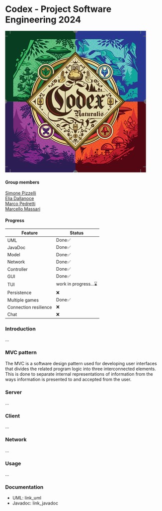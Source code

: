 # Codex -  Project Software Engineering 2024
![codex](https://github.com/EliaDallanoce432/IS24-LB08/blob/master/Deliveries/Images/codex_logo.png)
#### Group members 
[Simone Pizzelli](https://github.com/SimonePizzelli) <br>
[Elia Dallanoce](https://github.com/EliaDallanoce432) <br>
[Marco Pedretti](https://github.com/10736964) <br>
[Marcello Massari](https://github.com/MarcelloMassari) <br>

#### Progress 

| Feature | Status |
|--|--|
| UML | Done✅ |
| JavaDoc | Done✅ |
| Model | Done✅ |
| Network | Done✅ |
| Controller| Done✅ | 
| GUI |  Done✅ |
| TUI | work in progress...⌛ |
| Persistence | ❌ |
| Multiple games | Done✅ |
| Connection resilience | ❌ |
| Chat | ❌ |

### Introduction
...
### MVC pattern

The MVC is a software design pattern used for developing user interfaces that
divides the related program logic into three interconnected elements.
This is done to separate internal representations of information from the ways information is presented to and accepted from the user.

### Server
...

### Client
...

### Network

...

### Usage

...

### Documentation

- UML: link_uml
- Javadoc: link_javadoc


